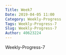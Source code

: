 ```yaml
---
Title: Week7
Date: 2019-04-05 11:00
Category: Weekly-Progress
Tags: Weekly-Progress-7
Slug: Weekly-Progress-7
Author: 40623224
---
```


Weekly-Progress-7

<!-- PELICAN_END_SUMMARY -->

<!-- 導入 FileSaver 與 filereader -->

